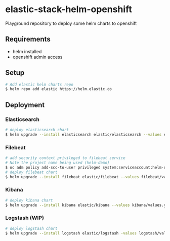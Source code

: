 # elastic-stack-helm-openshift
Playground repository to deploy some helm charts to openshift

## Requirements
- helm installed
- openshift admin access

## Setup
```sh
# Add elastic helm charts repo 
$ helm repo add elastic https://helm.elastic.co
```

## Deployment
### Elasticsearch
```sh
# deploy elasticsearch chart
$ helm upgrade --install elasticsearch elastic/elasticsearch --values elasticsearch/values.yaml
```
### Filebeat
```sh
# add security context privileged to filebeat service
# Note the project name being used (helm-demo)
$ oc adm policy add-scc-to-user privileged system:serviceaccount:helm-demo:filebeat-filebeat
# deploy filebeat chart
$ helm upgrade --install filebeat elastic/filebeat --values filebeat/values.yaml
```
### Kibana
```sh
# deploy kibana chart
$ helm upgrade --install kibana elastic/kibana --values kibana/values.yaml
```
### Logstash (WIP)
```sh
# deploy logstash chart
$ helm upgrade --install logstash elastic/logstash -values logstash/values.yaml
```
